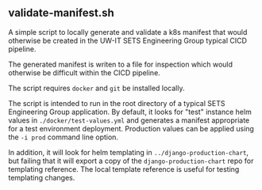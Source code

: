 ## validate-manifest.sh

A simple script to locally generate and validate a k8s manifest that would
otherwise be created in the UW-IT SETS Engineering Group typical CICD pipeline.

The generated manifest is writen to a file for inspection which would otherwise be difficult within the CICD pipeline.

The script requires <code>docker</code> and <code>git</code> be installed locally.

The script is intended to run in the root directory of a typical SETS Engineering Group application.  By default, it looks for "test" instance helm values in <code>./docker/test-values.yml</code> and generates a manifest appropriate for a test environment deployment. Production values can be applied using the <code>-i prod</code> command line option.

In addition, it will look for helm templating in <code>../django-production-chart</code>, but failing that it will export a copy of the <code>django-production-chart</code> repo for templating reference.  The local template reference is useful for testing templating changes.
